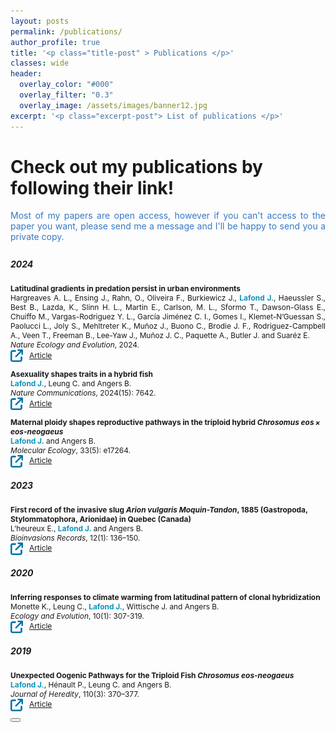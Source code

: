 ```yaml
---
layout: posts
permalink: /publications/
author_profile: true
title: '<p class="title-post" > Publications </p>'
classes: wide
header:
  overlay_color: "#000"
  overlay_filter: "0.3"
  overlay_image: /assets/images/banner12.jpg
excerpt: '<p class="excerpt-post"> List of publications </p>' 
---
```



<h1> Check out my publications by following their link!</h1>

<div style="text-align: justify; padding-bottom: 0.5em"><span style="color:#3778C6;" align="justify"> Most of my papers are open access, however if you can't access to the paper you want, please send me a message and I'll be happy to send you a private copy. </span> </div>

<h5>2024 </h5>

<p style="font-size:85%; font-weight: bold; margin:1em 0 0 0">Latitudinal gradients in predation persist in urban environments</p>
<p align="justify" style="font-size:85%; margin:0 0 0 0">Hargreaves A. L., Ensing J., Rahn, O., Oliveira F., Burkiewicz J., <b style="color:#1093BD"> Lafond J.</b>, Haeussler S., Best B., Lazda, K., Slinn H. L., Martin E., Carlson, M. L., Sformo T., Dawson-Glass E., Chuiffo M., Vargas-Rodriguez Y. L., García Jiménez C. I., Gomes I., Klemet-N’Guessan S., Paolucci L., Joly S., Mehltreter K., Muñoz J., Buono C., Brodie J. F., Rodriguez-Campbell A., Veen T., Freeman B., Lee-Yaw J., Muñoz J. C., Paquette A., Butler J. and Suaréz E.</p>
<p style="font-size:85%; margin:0 0 0 0"><i>Nature Ecology and Evolution</i>, 2024. </p>
<p style="font-size:85%; margin:0 0 0 0"> <a target="_blank" href="https://www.nature.com/articles/s41559-024-02504-7">
  <img style="margin-right: 10px; display: inline-block; vertical-align: middle;" alt="alt_text" width="20px" src="../assets/images/Favicon_Link.png" />Article
</a></p>

<p style="font-size:85%; font-weight: bold; margin:1em 0 0 0">Asexuality shapes traits in a hybrid fish</p>
<p style="font-size:85%; margin:0 0 0 0"><b style="color:#1093BD">Lafond J.</b>, Leung C. and Angers B. </p>
<p style="font-size:85%; margin:0 0 0 0"><i>Nature Communications</i>, 2024(15): 7642. </p>
<p style="font-size:85%; margin:0 0 0 0"> <a target="_blank" href="https://www.nature.com/articles/s41467-024-52041-x.epdf?sharing_token=8yDjly6oZNO67dIqktgNUdRgN0jAjWel9jnR3ZoTv0N-BqkxlAlM3RDrjTXo6iM8VV_eqw3pTiMC4mh6lkvyTKNQbQzzePuJoJLSn53CrtSlS-U93AQ9N0xEP-zPTOzdpq98jZhR6OykU04IEXQL74end5dkJRUbAjVDkQfZwSo%3D">
  <img style="margin-right: 10px; display: inline-block; vertical-align: middle;" alt="alt_text" width="20px" src="../assets/images/Favicon_Link.png" />Article
</a></p>

<p style="font-size:85%; font-weight: bold; margin:1em 0 0 0">Maternal ploidy shapes reproductive pathways in the triploid hybrid <i>Chrosomus eos × eos-neogaeus</i></p>
<p style="font-size:85%; margin:0 0 0 0"><b style="color:#1093BD">Lafond J.</b> and Angers B. </p>
<p style="font-size:85%; margin:0 0 0 0"><i>Molecular Ecology</i>, 33(5): e17264. </p>
<p style="font-size:85%; margin:0 0 0 0"> <a target="_blank" href="https://onlinelibrary.wiley.com/doi/epdf/10.1111/mec.17264">
  <img style="margin-right: 10px; display: inline-block; vertical-align: middle;" alt="alt_text" width="20px" src="../assets/images/Favicon_Link.png" />Article
</a></p>

<h5>2023 </h5>
<p style="font-size:85%; font-weight: bold; margin:1em 0 0 0">First record of the invasive slug <i>Arion vulgaris Moquin-Tandon</i>, 1885 (Gastropoda, Stylommatophora, Arionidae) in Quebec (Canada)</p>
<p style="font-size:85%; margin:0 0 0 0">L’heureux E., <b style="color:#1093BD">Lafond J.</b> and Angers B. </p>
<p style="font-size:85%; margin:0 0 0 0"><i>Bioinvasions Records</i>, 12(1): 136–150.</p>
<p style="font-size:85%; margin:0 0 0 0"> <a target="_blank" href="https://www.reabic.net/journals/bir/2023/1/BIR_2023_L%E2%80%99Heureux_etal.pdf">
  <img style="margin-right: 10px; display: inline-block; vertical-align: middle;" alt="alt_text" width="20px" src="../assets/images/Favicon_Link.png" />Article
</a></p>

<h5>2020 </h5>
<p style="font-size:85%; font-weight: bold; margin:1em 0 0 0">Inferring responses to climate warming from latitudinal pattern of clonal hybridization</p>
<p style="font-size:85%; margin:0 0 0 0">Monette K., Leung C., <b style="color:#1093BD">Lafond J.</b>, Wittische J. and Angers B. </p>
<p style="font-size:85%; margin:0 0 0 0"><i>Ecology and Evolution</i>, 10(1): 307-319.</p>
<p style="font-size:85%; margin:0 0 0 0"> <a target="_blank" href="https://onlinelibrary.wiley.com/doi/full/10.1002/ece3.5896">
  <img style="margin-right: 10px; display: inline-block; vertical-align: middle;" alt="alt_text" width="20px" src="../assets/images/Favicon_Link.png" />Article
</a></p>

<h5>2019 </h5>
<p style="font-size:85%; font-weight: bold; margin:1em 0 0 0">Unexpected Oogenic Pathways for the Triploid Fish <i>Chrosomus eos-neogaeus</i>
<p style="font-size:85%; margin:0 0 0 0"><b style="color:#1093BD">Lafond J.</b>, Hénault P., Leung C. and Angers B.</p>
<p style="font-size:85%; margin:0 0 0 0"><i>Journal of Heredity</i>, 110(3): 370–377. </p>
<p style="font-size:85%; margin:0 0 0 0"> <a target="_blank" href="https://academic.oup.com/jhered/article/110/3/370/5268115">
  <img style="margin-right: 10px; display: inline-block; vertical-align: middle;" alt="alt_text" width="20px" src="../assets/images/Favicon_Link.png" />Article
</a></p>


<!-- Back to top button -->
<button type="button" class="btn btn-danger btn-floating btn-lg" id="btn-back-to-top">
  <i class="fas fa-arrow-up"></i>
</button>

<script>
//Get the button
let mybutton = document.getElementById("btn-back-to-top");

// When the user scrolls down 20px from the top of the document, show the button
window.onscroll = function () {
  scrollFunction();
};

function scrollFunction() {
  if (
    document.body.scrollTop > 20 ||
    document.documentElement.scrollTop > 20
  ) {
    mybutton.style.display = "block";
  } else {
    mybutton.style.display = "none";
  }
}
// When the user clicks on the button, scroll to the top of the document
mybutton.addEventListener("click", backToTop);

function backToTop() {
  document.body.scrollTop = 0;
  document.documentElement.scrollTop = 0;
}
</script>